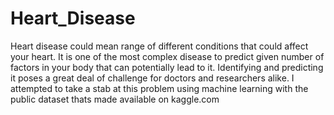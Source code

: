 # Heart_Disease
Heart disease could mean range of different conditions that could affect your heart. It is one of the most complex disease to predict given number of factors in your body that can potentially lead to it. Identifying and predicting it poses a great deal of challenge for doctors and researchers alike. I attempted to take a stab at this problem using machine learning with the public dataset thats made available on kaggle.com
